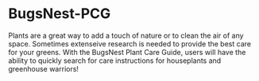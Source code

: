 # BugsNest-PCG
Plants are a great way to add a touch of nature or to clean the air of any space. Sometimes extenseive research is needed to provide the best care for your greens. With the BugsNest Plant Care Guide, users will have the ability to quickly search for care instructions for houseplants and greenhouse warriors!
